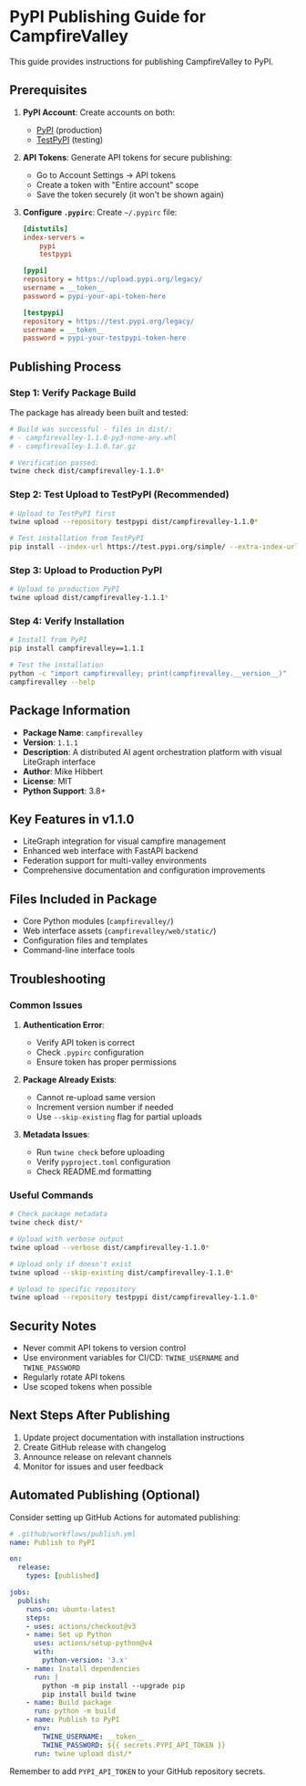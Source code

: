 # PyPI Publishing Guide for CampfireValley

This guide provides instructions for publishing CampfireValley to PyPI.

## Prerequisites

1. **PyPI Account**: Create accounts on both:
   - [PyPI](https://pypi.org/account/register/) (production)
   - [TestPyPI](https://test.pypi.org/account/register/) (testing)

2. **API Tokens**: Generate API tokens for secure publishing:
   - Go to Account Settings → API tokens
   - Create a token with "Entire account" scope
   - Save the token securely (it won't be shown again)

3. **Configure `.pypirc`**: Create `~/.pypirc` file:
   ```ini
   [distutils]
   index-servers =
       pypi
       testpypi

   [pypi]
   repository = https://upload.pypi.org/legacy/
   username = __token__
   password = pypi-your-api-token-here

   [testpypi]
   repository = https://test.pypi.org/legacy/
   username = __token__
   password = pypi-your-testpypi-token-here
   ```

## Publishing Process

### Step 1: Verify Package Build

The package has already been built and tested:
```bash
# Build was successful - files in dist/:
# - campfirevalley-1.1.0-py3-none-any.whl
# - campfirevalley-1.1.0.tar.gz

# Verification passed:
twine check dist/campfirevalley-1.1.0*
```

### Step 2: Test Upload to TestPyPI (Recommended)

```bash
# Upload to TestPyPI first
twine upload --repository testpypi dist/campfirevalley-1.1.0*

# Test installation from TestPyPI
pip install --index-url https://test.pypi.org/simple/ --extra-index-url https://pypi.org/simple/ campfirevalley==1.1.0
```

### Step 3: Upload to Production PyPI

```bash
# Upload to production PyPI
twine upload dist/campfirevalley-1.1.1*
```

### Step 4: Verify Installation

```bash
# Install from PyPI
pip install campfirevalley==1.1.1

# Test the installation
python -c "import campfirevalley; print(campfirevalley.__version__)"
campfirevalley --help
```

## Package Information

- **Package Name**: `campfirevalley`
- **Version**: `1.1.1`
- **Description**: A distributed AI agent orchestration platform with visual LiteGraph interface
- **Author**: Mike Hibbert
- **License**: MIT
- **Python Support**: 3.8+

## Key Features in v1.1.0

- LiteGraph integration for visual campfire management
- Enhanced web interface with FastAPI backend
- Federation support for multi-valley environments
- Comprehensive documentation and configuration improvements

## Files Included in Package

- Core Python modules (`campfirevalley/`)
- Web interface assets (`campfirevalley/web/static/`)
- Configuration files and templates
- Command-line interface tools

## Troubleshooting

### Common Issues

1. **Authentication Error**:
   - Verify API token is correct
   - Check `.pypirc` configuration
   - Ensure token has proper permissions

2. **Package Already Exists**:
   - Cannot re-upload same version
   - Increment version number if needed
   - Use `--skip-existing` flag for partial uploads

3. **Metadata Issues**:
   - Run `twine check` before uploading
   - Verify `pyproject.toml` configuration
   - Check README.md formatting

### Useful Commands

```bash
# Check package metadata
twine check dist/*

# Upload with verbose output
twine upload --verbose dist/campfirevalley-1.1.0*

# Upload only if doesn't exist
twine upload --skip-existing dist/campfirevalley-1.1.0*

# Upload to specific repository
twine upload --repository testpypi dist/campfirevalley-1.1.0*
```

## Security Notes

- Never commit API tokens to version control
- Use environment variables for CI/CD: `TWINE_USERNAME` and `TWINE_PASSWORD`
- Regularly rotate API tokens
- Use scoped tokens when possible

## Next Steps After Publishing

1. Update project documentation with installation instructions
2. Create GitHub release with changelog
3. Announce release on relevant channels
4. Monitor for issues and user feedback

## Automated Publishing (Optional)

Consider setting up GitHub Actions for automated publishing:

```yaml
# .github/workflows/publish.yml
name: Publish to PyPI

on:
  release:
    types: [published]

jobs:
  publish:
    runs-on: ubuntu-latest
    steps:
    - uses: actions/checkout@v3
    - name: Set up Python
      uses: actions/setup-python@v4
      with:
        python-version: '3.x'
    - name: Install dependencies
      run: |
        python -m pip install --upgrade pip
        pip install build twine
    - name: Build package
      run: python -m build
    - name: Publish to PyPI
      env:
        TWINE_USERNAME: __token__
        TWINE_PASSWORD: ${{ secrets.PYPI_API_TOKEN }}
      run: twine upload dist/*
```

Remember to add `PYPI_API_TOKEN` to your GitHub repository secrets.